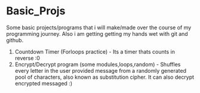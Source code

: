 # Basic_Projs

Some basic projects/programs that i will make/made over the course of my programming journey. Also i am getting getting my hands wet with git and github.

1. Countdown Timer (Forloops practice) - 
      Its a timer thats counts in reverse :0
2. Encrypt/Decrypt program (some modules,loops,random) - 
      Shuffles every letter in the user provided message from a randomly generated pool of characters, also known as substitution cipher. It can also decrypt encrypted         messaged :)         
 
